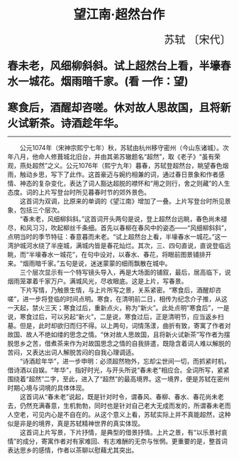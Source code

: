 # <center>望江南·超然台作</center>

<p align="right"><font size=5>苏轼 〔宋代〕</p>

<b>春未老，风细柳斜斜。试上超然台上看，半壕春水一城花。烟雨暗千家。(看 一作：望)  

寒食后，酒醒却咨嗟。休对故人思故国，且将新火试新茶。诗酒趁年华。</b></font>
***

　　公元1074年（宋神宗熙宁七年）秋，苏轼由杭州移守密州（今山东诸城）。次年八月，他命人修葺城北旧台，并由其弟苏辙题名“超然”，取《老子》“虽有荣观，燕处超然”之义。公元1076年（熙宁九年）暮春，苏轼登超然台，眺望春色烟雨，触动乡思，写下了此作。这首豪迈与婉约相兼的词，通过春日景象和作者感情、神态的复杂变化，表达了词人豁达超脱的襟怀和“用之则行，舍之则藏”的人生态度。词的上片写登台时所见暮春时节的郊外景色。  
　　这首词为双调，比原来的单调的《望江南》增加了一叠。上片写登台时所见景象，包括三个层次。  
　　“春未老，风细柳斜斜。”这首词开头两句是说，登上超然台远眺，春色尚未褪尽，和风习习，吹起柳丝千条细。首先以春柳在春风中的姿态——“风细柳斜斜”，点明当时的季节特征：春意暮而未老。“试上超然台上看，半壕春水一城花。”这一湾护城河水绕了半座城，满城内皆是春花灿烂。其次，三、四句直说，直说登临远眺，而“半壕春水一城花”，在句中设对，以春水、春花，将眼前图景铺排开来。“烟雨暗千家。”五句是说，迷迷蒙蒙的细雨飘散在城中。  
　　三个层次显示有一个特写镜头导入，再是大场面的铺叙，最后，居高临下，说烟雨笼罩着千家万户。满城风光，尽收眼底。这是上片，写春景。  
　　下片写情，乃触景生情，与上片所写之景，关系紧密。“寒食后，酒醒却咨嗟”，进一步将登临的时间点明。寒食，在清明前二日，相传为纪念介子推，从这一天起，禁火三天；寒食过后，重新点火，称为“新火”。此处点明“寒食后”，一是说，寒食过后，可以另起“新火”，二是说，寒食过后，正是清明节，应当返乡扫墓。但是，此时却欲归而归不得。以上两句，词情荡漾，曲折有致，寄寓了作者对故国、故人不绝如缕的思念之情。“休对故人思故国，且将新火试新茶”写作者为摆脱思乡之苦，借煮茶来作为对故国思念之情的自我排遣，既隐含着词人难以解脱的苦闷，又表达出词人解脱苦闷的自我心理调适。  
　　“诗酒趁年华”，进一步申明：必须超然物外，忘却尘世间一切，而抓紧时机，借诗酒以自娱。“年华”，指好时光，与开头所说“春未老”相应合。全词所写，紧紧围绕着“超然”二字，至此，进入了“超然”的最高境界。这一境界，便是苏轼在密州时期心境与词境的具体体现。  
　　这首词从“春未老”说起，既是针对时令，谓春风、春柳、春水、春花尚未老去，仍然充满春意，生机勃勃，同时也是针对自己老大无成而发的，所谓春未老而人空老，可见内心是不自在的。从这个意义上看，苏轼实际上并不真能超然，这种似是非是的境界，真是苏轼精神世界的真实体现。  
　　这首词上片写景，下片抒情，是典型的借景抒情。上片之景，有“以乐景衬哀情”的成分，寄寓作者对有家难回、有志难酬的无奈与怅惘。更重要的是，整首词表达思乡的感情，作者以茶聊以慰藉尤其突出。